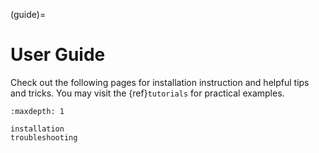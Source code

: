 (guide)=

# User Guide

Check out the following pages for installation instruction and helpful tips and
tricks. You may visit the {ref}`tutorials` for practical examples.

```{toctree}
:maxdepth: 1

installation
troubleshooting
```
